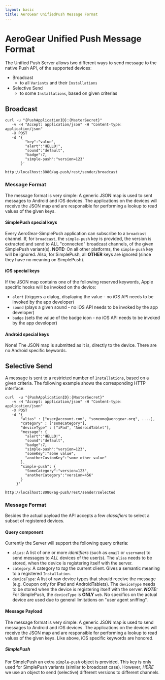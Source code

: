 ```yaml
--- 
layout: basic 
title: AeroGear UnifiedPush Message Format 
---
```


# AeroGear Unified Push Message Format

The Unified Push Server allows two different ways to send message to the native Push API, of the supported devices:

* Broadcast
  * to all ```Variants``` and their ```Installations```
* Selective Send
  * to some ```Installations```, based on given criterias

## Broadcast

    curl -u "{PushApplicationID}:{MasterSecret}"
       -v -H "Accept: application/json" -H "Content-type: application/json" 
       -X POST
       -d '{
             "key":"value",
             "alert":"HELLO!",
             "sound":"default",
             "badge":7,
             "simple-push":"version=123"
           }'

    http://localhost:8080/ag-push/rest/sender/broadcast 


### Message Format

The message format is very simple: A generic JSON map is used to sent messages to Android and iOS devices. The applications on the devices will receive the JSON map and are responsible for performing a lookup to read values of the given keys.

#### SimplePush special keys

Every AeroGear-SimplePush application can subscribe to a ```broadcast``` channel. If, for ```broadcast```, the ```simple-push``` key is provided, the version is extracted and send to ALL "connected" broadcast channels, of the given SimplePush variant(s). **NOTE:** On all other platforms, the ```simple-push``` key will be ignored. Also, for SimplePush, all **OTHER** keys are ignored (since they have no meaning on SimplePush).

#### iOS special keys

If the JSON map contains one of the following reserved keywords, Apple specific hooks will be invoked on the device:
* ```alert``` (triggers a dialog, displaying the value - no iOS API needs to be invoked by the app developer)
* ```sound``` (plays a given sound  - no iOS API needs to be invoked by the app developer)
* ```badge``` (sets the value of the badge icon - no iOS API needs to be invoked by the app developer)

#### Android special keys

None! The JSON map is submitted as it is, directly to the device. There are no Android specific keywords.

## Selective Send

A message is sent to a restricted number of ```Installations```, based on a given criteria. The following example shows the corresponding HTTP interface:

    curl  -u "{PushApplicationID}:{MasterSecret}"
       -v -H "Accept: application/json" -H "Content-type: application/json" 
       -X POST
       -d '{
           "alias" : ["user@account.com", "someone@aerogear.org", ....],
           "category" : ["someCategory"],
           "deviceType" : ["iPad", "AndroidTablet"],
           "message": {
             "alert":"HELLO!",
             "sound":"default",
             "badge":7,
             "simple-push":"version=123",
             "someKey":"some value",
             "anotherCustomKey":"some other value"
           },
           "simple-push": {
             "SomeCategory":"version=123",
             "anotherCategory":"version=456"
           }
         }'

    http://localhost:8080/ag-push/rest/sender/selected

### Message Format

Besides the actual payload the API accepts a few _classifiers_ to select a subset of registered devices.

#### Query component

Currently the Server will support the following query criteria:

* ```alias```: A list of one or more _identifiers_ (such as ```email``` or ```username```) to send messages to *ALL* devices of the user(s). The ```alias``` needs to be stored, when the device is registering itself with the server.
* ```category```: A category to _tag_ the current client. Gives a semantic meaning to a registered ```Installation```.
* ```deviceType```: A list of raw device types that should receive the message (e.g. Coupon only for iPad and AndroidTablets). The ```deviceType``` needs to be stored when the device is registering itself with the server. _**NOTE:**_ For SimplePush, the ```deviceType``` is **ONLY** ```web```. No specifics on the actual device are used due to general limitations on "user agent sniffing".

#### Message Payload

The message format is very simple: A generic JSON map is used to send messages to Android and iOS devices. The applications on the devices will receive the JSON map and are responsible for performing a lookup to read values of the given keys. Like above, iOS specific keywords are honored.


##### SimplePush

For SimplePush an extra ```simple-push``` object is provided. This key is only used for SimplePush variants (similar to broadcast case). However, _HERE_ we use an object to send (selective) different versions to different channels.

